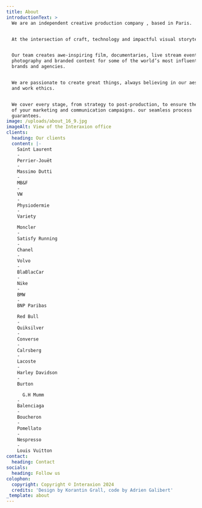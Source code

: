 ```yaml
---
title: About
introductionText: >
  We are an independent creative production company , based in Paris.


  At the intersection of craft, technology and impactful visual storytelling.


  Our team creates awe-inspiring film, documentaries, live stream events, still
  photography and branded content for some of the world’s most influential
  brands and agencies.


  We are passionate to create great things, always believing in our aesthetic
  and work ethics.


  We cover every stage, from strategy to post-production, to ensure the success
  of your marketing and communication campaigns. our seamless process
  guarantees.
image: /uploads/about_16_9.jpg
imageAlt: View of the Interaxion office
clients:
  heading: Our clients
  content: |-
    Saint Laurent 
    -
    Perrier-Jouët
    -
    Massimo Dutti
    -
    MB&F
    -
    VW
    -
    Physiodermie
    -
    Variety 

    Moncler
    -
    Satisfy Running
    -
    Chanel
    -
    Volvo
    -
    BlaBlacCar
    -
    Nike
    -
    BMW
    -
    BNP Paribas

    Red Bull
    -
    Quiksilver
    -
    Converse
    -
    Calrsberg
    -
    Lacoste
    -
    Harley Davidson
    -
    Burton

      G.H Mumm
    -
    Balenciaga
    -
    Boucheron
    -
    Pomellato
    -
    Nespresso
    -
    Louis Vuitton
contact:
  heading: Contact
socials:
  heading: Follow us
colophon:
  copyright: Copyright © Interaxion 2024
  credits: 'Design by Korantin Grall, code by Adrien Galibert'
_template: about
---
```


